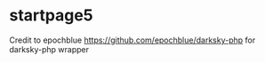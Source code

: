 # startpage5


Credit to epochblue https://github.com/epochblue/darksky-php for darksky-php wrapper
